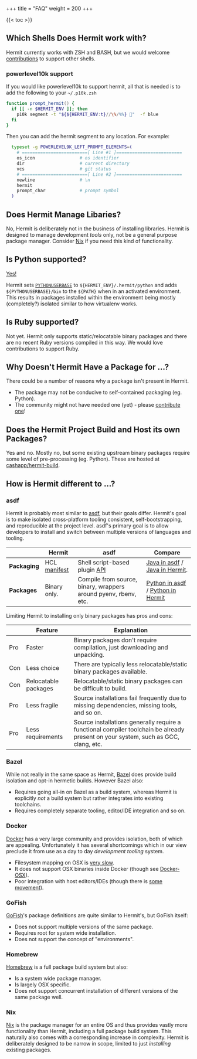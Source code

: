 +++
title = "FAQ"
weight = 200
+++

{{< toc >}}

## Which Shells Does Hermit work with?

Hermit currently works with ZSH and BASH, but we would welcome 
[contributions](https://github.com/cashapp/hermit/pulls) to support other shells.

### powerlevel10k support
If you would like powerlevel10k to support hermit, all that is needed is to add the following to your `~/.p10k.zsh`

```zsh
function prompt_hermit() {
  if [[ -n $HERMIT_ENV ]]; then
    p10k segment -t "${${HERMIT_ENV:t}//\%/%%} 🐚"  -f blue
  fi
}
```
Then you can add the hermit segment to any location. For example:

```zsh
  typeset -g POWERLEVEL9K_LEFT_PROMPT_ELEMENTS=(
    # =========================[ Line #1 ]=========================
    os_icon                 # os identifier
    dir                     # current directory
    vcs                     # git status
    # =========================[ Line #2 ]=========================
    newline                 # \n
    hermit
    prompt_char             # prompt symbol
  )
```


## Does Hermit Manage Libaries?

No, Hermit is deliberately not in the business of installing libraries. Hermit
is designed to manage development _tools_ only, not be a general purpose
package manager. Consider [Nix](https://nixos.org) if you need this kind of functionality.

## Is Python supported?

[Yes!](https://github.com/cashapp/hermit-packages/blob/master/python3.hcl)

Hermit sets [`PYTHONUSERBASE`](https://docs.python.org/3/using/cmdline.html#envvar-PYTHONUSERBASE) to
`${HERMIT_ENV}/.hermit/python` and adds `${PYTHONUSERBASE}/bin` to the
`${PATH}` when in an activated environment. This results in packages installed
within the environment being mostly (completely?) isolated similar to how virtualenv works.

## Is Ruby supported?

Not yet. Hermit only supports static/relocatable binary packages and there are
no recent Ruby versions compiled in this way. We would love contributions to
support Ruby.

## Why Doesn't Hermit Have a Package for ...?

There could be a number of reasons why a package isn't present in Hermit. 

- The package may not be conducive to self-contained packaging (eg. Python).
- The community might not have needed one (yet) - please [contribute one](https://github.com/cashapp/hermit-packages/pulls)!

## Does the Hermit Project Build and Host its own Packages?

Yes and no. Mostly no, but some existing upstream binary packages require some
level of pre-processing (eg. Python). These are hosted at [cashapp/hermit-build](https://github.com/cashapp/hermit-build).

## How is Hermit different to ...?

### asdf

Hermit is probably most similar to [asdf](https://asdf-vm.com/), but their goals
differ. Hermit's goal is to make isolated cross-platform tooling consistent,
self-bootstrapping, and reproducible at the project level. asdf's primary
goal is to allow developers to install and switch between multiple versions
of languages and tooling.

|                | Hermit                                | asdf                  | Compare                           |
|----------------|---------------------------------------|-----------------------|-----------------------------------|
| **Packaging**      | HCL [manifest](../packaging)          | Shell script-based plugin [API](https://asdf-vm.com/#/plugins-create) | [Java in asdf](https://github.com/halcyon/asdf-java) / [Java in Hermit](https://github.com/cashapp/hermit-packages/blob/master/openjdk.hcl).
| **Packages**       | Binary only.                          | Compile from source, binary, wrappers around pyenv, rbenv, etc. | [Python in asdf](https://github.com/danhper/asdf-python/blob/master/bin/install#L7) / [Python in Hermit](https://github.com/cashapp/hermit-packages/blob/master/python3.hcl)

Limiting Hermit to installing only binary packages has pros and cons:

|     | Feature              | Explanation
|-----|----------------------|-------------------
| Pro | Faster               | Binary packages don't require compilation, just downloading and unpacking.
| Con | Less choice          | There are typically less relocatable/static binary packages available.
| Con | Relocatable packages | Relocatable/static binary packages can be difficult to build.
| Pro | Less fragile         | Source installations fail frequently due to missing dependencies, missing tools, and so on.
| Pro | Less requirements    | Source installations generally require a functional compiler toolchain be already present on your system, such as GCC, clang, etc.


### Bazel

While not really in the same space as Hermit,
[Bazel](https://bazel.build/) does provide build isolation and
opt-in hermetic builds. However Bazel also:

- Requires going all-in on Bazel as a build system, whereas Hermit is
  explicitly _not_ a build system but rather integrates into existing
  toolchains.
- Requires completely separate tooling, editor/IDE integration and so on.

### Docker

[Docker](https://www.docker.com/) has a very large community and provides isolation, both of which are
appealing. Unfortunately it has several shortcomings which in our view
preclude it from use as a day to day _development tooling_ system.

- Filesystem mapping on OSX is [very slow](https://github.com/docker/roadmap/issues/7).
- It does not support OSX binaries inside Docker (though see [Docker-OSX](https://github.com/sickcodes/Docker-OSX)).
- Poor integration with host editors/IDEs (though there is [some movement](https://code.visualstudio.com/docs/remote/containers)).

### GoFish

[GoFish](https://gofi.sh/)'s package definitions are quite similar to
Hermit's, but GoFish itself:

- Does not support multiple versions of the same package.
- Requires root for system wide installation.
- Does not support the concept of "environments".

### Homebrew

[Homebrew](https://brew.sh/) is a full package build system but also:

- Is a system wide package manager.
- Is largely OSX specific.
- Does not support concurrent installation of different versions of the same package well.

### Nix

[Nix](https://github.com/NixOS/nix) is the package manager for an entire OS and thus provides vastly more
functionality than Hermit, including a full package build system. This
naturally also comes with a corresponding increase in complexity. Hermit is
deliberately designed to be narrow in scope, limited to just _installing_
existing packages.
